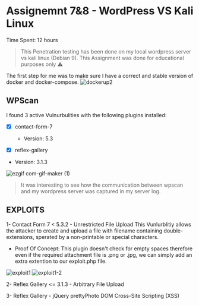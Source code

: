 # Assignemnt 7&8 - WordPress VS Kali Linux

Time Spent: 12 hours

> This Penetration testing has been done on my local wordpress server vs kali linux (Debian 9). This Assignment was done for educational purposes only :warning:

The first step for me was to make sure I have a correct and stable version of docker and docker-compose. 
![dockerup2](https://user-images.githubusercontent.com/96266650/163241149-041097a9-18ef-409d-9ce5-7f6ae7fc9c81.png)


## WPScan
I found 3 active Vulnurbulities with the following plugins installed:
- [x] contact-form-7
  -  Version: 5.3 

- [x]  reflex-gallery
  -  Version: 3.1.3


![ezgif com-gif-maker (1)](https://user-images.githubusercontent.com/96266650/163244444-b5fd6df0-df3f-447d-bbc8-78c2c1c29856.gif)
  > It was interesting to see how the communication between wpscan and my wordpress server was captured in my server log. 

## EXPLOITS

1- Contact Form 7 < 5.3.2 - Unrestricted File Upload
  This Vunlurblitiy allows the attacker to create and upload a file with filename containing double-extensions, sperated by a non-printable or special characters.
  
  - Proof Of Concept:
  This plugin doesn't check for empty spaces therefore even if the required attachment file is .png or .jpg, we can simply add an extra extention to our exploit.php      file. 

![exploit1](https://user-images.githubusercontent.com/96266650/163256254-35bbdc15-b604-4423-93d9-1ec3b97de7cf.png)
![exploit1-2](https://user-images.githubusercontent.com/96266650/163257041-c8ee9688-ef15-4f40-a34f-f67c75f9e399.gif)



2- Reflex Gallery <= 3.1.3 - Arbitrary File Upload

3- Reflex Gallery - jQuery prettyPhoto DOM Cross-Site Scripting (XSS)
